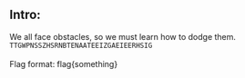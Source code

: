 ## Intro:

We all face obstacles, so we must learn how to dodge them. 
<br>
`TTGWPNSSZHSRNBTENAATEEIZGAEIEERHSIG`
<br><br>
Flag format: flag{something}
<br>

